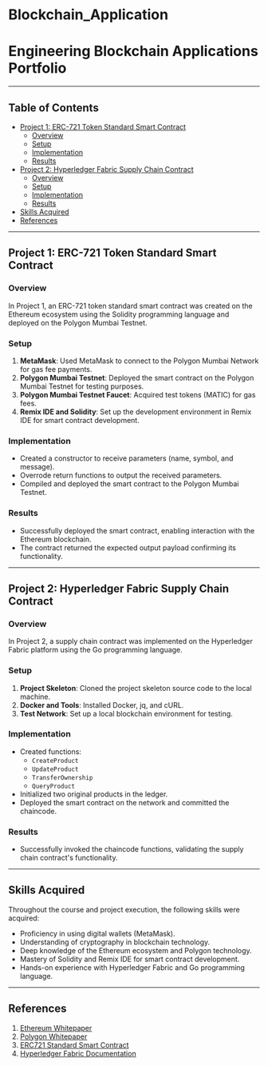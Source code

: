 # Blockchain_Application
# Engineering Blockchain Applications Portfolio


---

## Table of Contents
- [Project 1: ERC-721 Token Standard Smart Contract](#project-1-erc-721-token-standard-smart-contract)
  - [Overview](#overview)
  - [Setup](#setup)
  - [Implementation](#implementation)
  - [Results](#results)
- [Project 2: Hyperledger Fabric Supply Chain Contract](#project-2-hyperledger-fabric-supply-chain-contract)
  - [Overview](#overview-1)
  - [Setup](#setup-1)
  - [Implementation](#implementation-1)
  - [Results](#results-1)
- [Skills Acquired](#skills-acquired)
- [References](#references)

---

## Project 1: ERC-721 Token Standard Smart Contract

### Overview
In Project 1, an ERC-721 token standard smart contract was created on the Ethereum ecosystem using the Solidity programming language and deployed on the Polygon Mumbai Testnet.

### Setup
1. **MetaMask**: Used MetaMask to connect to the Polygon Mumbai Network for gas fee payments.
2. **Polygon Mumbai Testnet**: Deployed the smart contract on the Polygon Mumbai Testnet for testing purposes.
3. **Polygon Mumbai Testnet Faucet**: Acquired test tokens (MATIC) for gas fees.
4. **Remix IDE and Solidity**: Set up the development environment in Remix IDE for smart contract development.

### Implementation
- Created a constructor to receive parameters (name, symbol, and message).
- Overrode return functions to output the received parameters.
- Compiled and deployed the smart contract to the Polygon Mumbai Testnet.

### Results
- Successfully deployed the smart contract, enabling interaction with the Ethereum blockchain.
- The contract returned the expected output payload confirming its functionality.

---

## Project 2: Hyperledger Fabric Supply Chain Contract

### Overview
In Project 2, a supply chain contract was implemented on the Hyperledger Fabric platform using the Go programming language.

### Setup
1. **Project Skeleton**: Cloned the project skeleton source code to the local machine.
2. **Docker and Tools**: Installed Docker, jq, and cURL.
3. **Test Network**: Set up a local blockchain environment for testing.

### Implementation
- Created functions: 
  - `CreateProduct`
  - `UpdateProduct`
  - `TransferOwnership`
  - `QueryProduct`
- Initialized two original products in the ledger.
- Deployed the smart contract on the network and committed the chaincode.

### Results
- Successfully invoked the chaincode functions, validating the supply chain contract's functionality.

---

## Skills Acquired
Throughout the course and project execution, the following skills were acquired:
- Proficiency in using digital wallets (MetaMask).
- Understanding of cryptography in blockchain technology.
- Deep knowledge of the Ethereum ecosystem and Polygon technology.
- Mastery of Solidity and Remix IDE for smart contract development.
- Hands-on experience with Hyperledger Fabric and Go programming language.

---

## References
1. [Ethereum Whitepaper](https://ethereum.org/en/whitepaper/)
2. [Polygon Whitepaper](https://polygon.technology/papers/pol-whitepaper)
3. [ERC721 Standard Smart Contract](https://docs.openzeppelin.com/contracts/3.x/erc721)
4. [Hyperledger Fabric Documentation](https://hyperledger-fabric.readthedocs.io/en/release-2.2/smartcontract/smartcontract.html)

